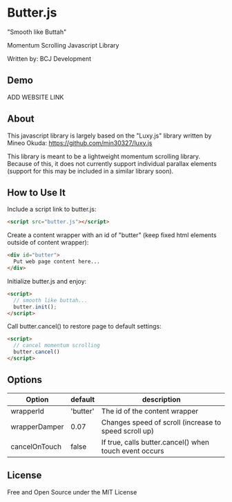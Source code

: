 # Butter.js
"Smooth like Buttah"

Momentum Scrolling Javascript Library

Written by: BCJ Development

## Demo
ADD WEBSITE LINK

## About
This javascript library is largely based on the "Luxy.js" library written by Mineo Okuda: https://github.com/min30327/luxy.js

This library is meant to be a lightweight momentum scrolling library. Because of this, it does not currently support individual parallax elements (support for this may be included in a similar library soon). 

## How to Use It
Include a script link to butter.js:
```HTML
<script src="butter.js"></script>
```

Create a content wrapper with an id of "butter" (keep fixed html elements outside of content wrapper):

```HTML
<div id="butter">
  Put web page content here...
</div>
```

Initialize butter.js and enjoy:
```HTML
<script>
  // smooth like buttah...
  butter.init();
</script>
```

Call butter.cancel() to restore page to default settings:
```HTML
<script>
  // cancel momentum scrolling
  butter.cancel()
</script>
```

## Options
| Option        | default    | description                                            |
|---------------|------------|--------------------------------------------------------|
| wrapperId     | 'butter'   | The id of the content wrapper                          |
| wrapperDamper | 0.07       | Changes speed of scroll (increase to speed scroll up)  |
| cancelOnTouch | false      | If true, calls butter.cancel() when touch event occurs |

## License
Free and Open Source under the MIT License
